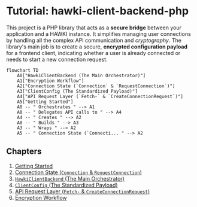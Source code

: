 # Tutorial: hawki-client-backend-php

This project is a PHP library that acts as a **secure bridge** between your application and a HAWKI instance. It
simplifies managing user connections by handling all the complex API communication and *cryptography*. The library's
main job is to create a secure, **encrypted configuration payload** for a frontend client, indicating whether a user is
already connected or needs to start a new connection request.

```mermaid
flowchart TD
    A0["HawkiClientBackend (The Main Orchestrator)"]
    A1["Encryption Workflow"]
    A2["Connection State (`Connection` & `RequestConnection`)"]
    A3["ClientConfig (The Standardized Payload)"]
    A4["API Request Layer (`Fetch-` & `CreateConnectionRequest`)"]
    A5["Getting Started"]
    A0 -- " Orchestrates " --> A1
    A0 -- " Delegates API calls to " --> A4
    A4 -- " Creates " --> A2
    A0 -- " Builds " --> A3
    A3 -- " Wraps " --> A2
    A5 -- " Connection State (`Connecti... " --> A2
```

## Chapters

1. [Getting Started](getting-started_929492837.md)
2. [Connection State (`Connection` & `RequestConnection`)](connection-state-connection-requestconnection_1088094409.md)
3. [`HawkiClientBackend` (The Main Orchestrator)](hawkiclientbackend-the-main-orchestrator_1464278974.md)
4. [`ClientConfig` (The Standardized Payload)](clientconfig-the-standardized-payload_1483722428.md)
5. [API Request Layer (`Fetch-` &
   `CreateConnectionRequest`)](api-request-layer-fetch-createconnectionrequest_22978743.md)
6. [Encryption Workflow](encryption-workflow_611751868.md)
